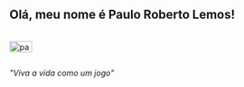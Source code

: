 ## Olá, meu nome é Paulo Roberto Lemos!

<div>
  </br>
  <a href="https://www.linkedin.com/in/paulorobertolemos/" target="blank"><img align="left" src="https://raw.githubusercontent.com/rahuldkjain/github-profile-readme-generator/master/src/images/icons/Social/linked-in-alt.svg" alt="paulorobertolemos" height="20" width="40" /></a>
</div>

<div>
  </br>
  </br>
 <p alien="left"><em> "Viva a vida como um jogo"
